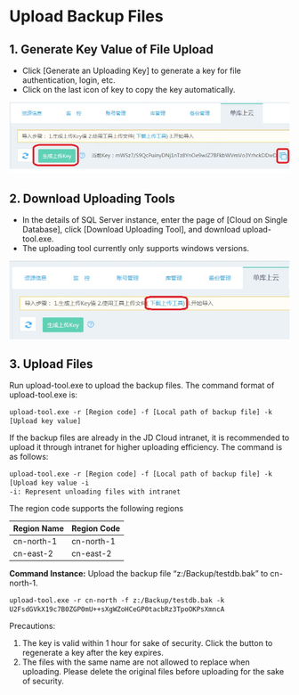 # Upload Backup Files
## 1. Generate Key Value of File Upload
- Click [Generate an Uploading Key] to generate a key for file authentication, login, etc.
- Click on the last icon of key to copy the key automatically.

![Upload Backup 1](../../../image/RDS/Upload-Backup-1.png)

## 2. Download Uploading Tools
- In the details of SQL Server instance, enter the page of [Cloud on Single Database], click [Download Uploading Tool], and download upload-tool.exe.
- The uploading tool currently only supports windows versions.

![Upload Backup 2](../../../image/RDS/Upload-Backup-2.png)

## 3. Upload Files
Run upload-tool.exe to upload the backup files. The command format of upload-tool.exe is:
```
upload-tool.exe -r [Region code] -f [Local path of backup file] -k [Upload key value]
```
If the backup files are already in the JD Cloud intranet, it is recommended to upload it through intranet for higher uploading efficiency. The command is as follows:
```
upload-tool.exe -r [Region code] -f [Local path of backup file] -k [Upload key value -i
-i: Represent unloading files with intranet
```

The region code supports the following regions

|Region Name|Region Code|
|-|-|
|cn-north-1|cn-north-1|
|cn-east-2|cn-east-2|

**Command Instance:** Upload the backup file “z:/Backup/testdb.bak” to cn-north-1.
```
upload-tool.exe -r cn-north -f z:/Backup/testdb.bak -k   U2FsdGVkX19c7B0ZGP0mU++sXgWZoHCeGP0tacbRz3TpoOKPsXmncA
```
Precautions:
1. The key is valid within 1 hour for sake of security. Click the button to regenerate a key after the key expires.
2. The files with the same name are not allowed to replace when uploading. Please delete the original files before uploading for the sake of security.
